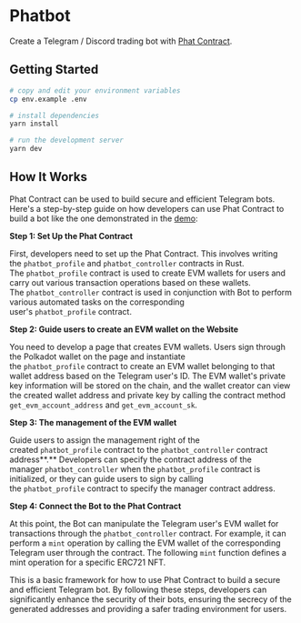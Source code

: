 # Phatbot
Create a Telegram / Discord trading bot with [Phat Contract](https://docs.phala.network/developers/phat-contract).

## Getting Started

```bash
# copy and edit your environment variables
cp env.example .env

# install dependencies
yarn install

# run the development server
yarn dev
```

## How It Works
Phat Contract can be used to build secure and efficient Telegram bots. Here's a step-by-step guide on how developers can use Phat Contract to build a bot like the one demonstrated in the [demo](https://github.com/bs-community/telegram-bot):

**Step 1: Set Up the Phat Contract**

First, developers need to set up the Phat Contract. This involves writing the `phatbot_profile` and `phatbot_controller` contracts in Rust. The `phatbot_profile` contract is used to create EVM wallets for users and carry out various transaction operations based on these wallets. The `phatbot_controller` contract is used in conjunction with Bot to perform various automated tasks on the corresponding user's `phatbot_profile` contract.

**Step 2: Guide users to create an EVM wallet on the Website**

You need to develop a page that creates EVM wallets. Users sign through the Polkadot wallet on the page and instantiate the `phatbot_profile` contract to create an EVM wallet belonging to that wallet address based on the Telegram user's ID. The EVM wallet's private key information will be stored on the chain, and the wallet creator can view the created wallet address and private key by calling the contract method `get_evm_account_address` and `get_evm_account_sk`.

**Step 3: The management of the EVM wallet**

Guide users to assign the management right of the created `phatbot_profile` contract to the `phatbot_controller` contract address**.** Developers can specify the contract address of the manager `phatbot_controller` when the `phatbot_profile` contract is initialized, or they can guide users to sign by calling the `phatbot_profile` contract to specify the manager contract address.

**Step 4: Connect the Bot to the Phat Contract**

At this point, the Bot can manipulate the Telegram user's EVM wallet for transactions through the `phatbot_controller` contract. For example, it can perform a `mint` operation by calling the EVM wallet of the corresponding Telegram user through the contract. The following `mint` function defines a mint operation for a specific ERC721 NFT.

This is a basic framework for how to use Phat Contract to build a secure and efficient Telegram bot. By following these steps, developers can significantly enhance the security of their bots, ensuring the secrecy of the generated addresses and providing a safer trading environment for users.